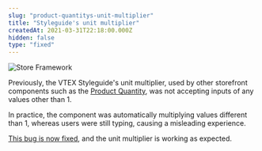 ```yaml
---
slug: "product-quantitys-unit-multiplier"
title: "Styleguide's unit multiplier"
createdAt: 2021-03-31T22:18:00.000Z
hidden: false
type: "fixed"
---
```


![Store Framework](https://raw.githubusercontent.com/vtexdocs/dev-portal-content/main/images/product-quantitys-unit-multiplier-0.png)

Previously, the VTEX Styleguide's unit multiplier, used by other storefront components such as the [Product Quantity](https://developers.vtex.com/vtex-developer-docs/docs/vtex-product-quantity), was not accepting inputs of any values other than 1.

In practice, the component was automatically multiplying values different than 1, whereas users were still typing, causing a misleading experience.

[This bug is now fixed](https://github.com/vtex/styleguide/pull/1366/files), and the unit multiplier is working as expected.
